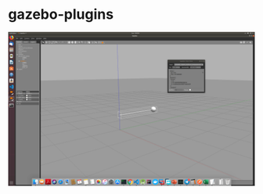# gazebo-plugins

![apply-force-to-link1](https://github.com/henok-tesfaye/gazebo-plugins/blob/master/apply-force.png)

